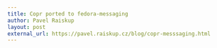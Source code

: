 ```yaml
---
title: Copr ported to fedora-messaging
author: Pavel Raiskup
layout: post
external_url: https://pavel.raiskup.cz/blog/copr-messsaging.html
---
```


